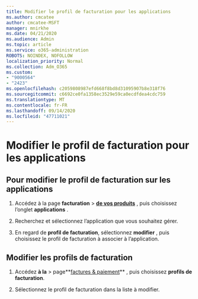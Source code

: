 ```yaml
---
title: Modifier le profil de facturation pour les applications
ms.author: cmcatee
author: cmcatee-MSFT
manager: mnirkhe
ms.date: 04/21/2020
ms.audience: Admin
ms.topic: article
ms.service: o365-administration
ROBOTS: NOINDEX, NOFOLLOW
localization_priority: Normal
ms.collection: Adm_O365
ms.custom:
- "9000564"
- "2423"
ms.openlocfilehash: c2059808987efd668f8bd8d31095907b8e318f76
ms.sourcegitcommit: c6692ce0fa1358ec3529e59ca0ecdfdea4cdc759
ms.translationtype: MT
ms.contentlocale: fr-FR
ms.lasthandoff: 09/14/2020
ms.locfileid: "47711021"
---
```

# <a name="edit-billing-profile-for-apps"></a>Modifier le profil de facturation pour les applications

## <a name="to-change-the-billing-profile-on-apps"></a>Pour modifier le profil de facturation sur les applications

1. Accédez à la page **facturation**  >  **[de vos produits](https://go.microsoft.com/fwlink/p/?linkid=842054)** , puis choisissez l’onglet **applications** .

2. Recherchez et sélectionnez l’application que vous souhaitez gérer.  

3. En regard de **profil de facturation**, sélectionnez **modifier** , puis choisissez le profil de facturation à associer à l’application.

## <a name="edit-billing-profiles"></a>Modifier les profils de facturation

1. Accédez **à la**  >  page**[factures & paiement](https://go.microsoft.com/fwlink/p/?linkid=848039)** , puis choisissez **profils de facturation**.

2. Sélectionnez le profil de facturation dans la liste à modifier.